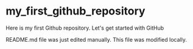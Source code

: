 # my_first_github_repository
Here is my first Github repository. Let's get started with GitHub


README.md file was just edited manually. This file was modified locally.
